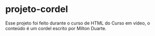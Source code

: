 <h1> projeto-cordel</h1>

<p>Esse projeto foi feito durante o curso de HTML do Curso em vídeo, o conteúdo é um cordel escrito por Milton Duarte.</p>   

